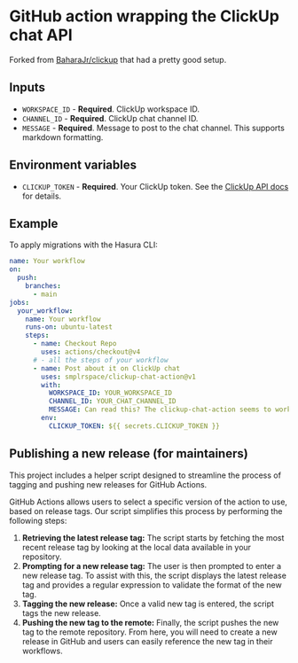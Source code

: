 # GitHub action wrapping the ClickUp chat API

Forked from [BaharaJr/clickup](https://github.com/BaharaJr/clickup) that had a
pretty good setup.

## Inputs

- `WORKSPACE_ID` - **Required**. ClickUp workspace ID.
- `CHANNEL_ID` - **Required**. ClickUp chat channel ID.
- `MESSAGE` - **Required**. Message to post to the chat channel. This supports
  markdown formatting.

## Environment variables

- `CLICKUP_TOKEN` - **Required**. Your ClickUp token. See the
  [ClickUp API docs](https://developer.clickup.com/docs/authentication) for
  details.

## Example

To apply migrations with the Hasura CLI:

```yaml
name: Your workflow
on:
  push:
    branches:
      - main
jobs:
  your_workflow:
    name: Your workflow
    runs-on: ubuntu-latest
    steps:
      - name: Checkout Repo
        uses: actions/checkout@v4
      # - all the steps of your workflow
      - name: Post about it on ClickUp chat
        uses: smplrspace/clickup-chat-action@v1
        with:
          WORKSPACE_ID: YOUR_WORKSPACE_ID
          CHANNEL_ID: YOUR_CHAT_CHANNEL_ID
          MESSAGE: Can read this? The clickup-chat-action seems to work... 🎉
        env:
          CLICKUP_TOKEN: ${{ secrets.CLICKUP_TOKEN }}
```

## Publishing a new release (for maintainers)

This project includes a helper script designed to streamline the process of
tagging and pushing new releases for GitHub Actions.

GitHub Actions allows users to select a specific version of the action to use,
based on release tags. Our script simplifies this process by performing the
following steps:

1. **Retrieving the latest release tag:** The script starts by fetching the most
   recent release tag by looking at the local data available in your repository.
1. **Prompting for a new release tag:** The user is then prompted to enter a new
   release tag. To assist with this, the script displays the latest release tag
   and provides a regular expression to validate the format of the new tag.
1. **Tagging the new release:** Once a valid new tag is entered, the script tags
   the new release.
1. **Pushing the new tag to the remote:** Finally, the script pushes the new tag
   to the remote repository. From here, you will need to create a new release in
   GitHub and users can easily reference the new tag in their workflows.
